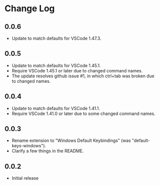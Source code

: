 # Change Log

## 0.0.6

- Update to match defaults for VSCode 1.47.3.

## 0.0.5

- Update to match defaults for VSCode 1.45.1.
- Require VSCode 1.45.1 or later due to changed command names.
- The update resolves github issue #1, in which ctrl+tab was broken due
  to changed names.

## 0.0.4

- Update to match defaults for VSCode 1.41.1.
- Require VSCode 1.41.0 or later due to some changed command names.

## 0.0.3

- Rename extension to "Windows Default Keybindings"
  (was "default-keys-windows").
- Clarify a few things in the README.

## 0.0.2

- Initial release
